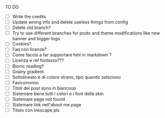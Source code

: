 TO DO

- [ ] Write the credits
- [ ] Update wrong info and delete useless things from config
- [ ] Delete old branch?
- [ ] Try to use different branches for posts and theme modifications like new banner and bigger logo
- [ ] Cookies?
- [ ] Faq con licenze?
- [ ] Come faccio a far supportare hml in markdown ?
- [ ] Licenza e ref fontssss???
- [ ] Bionic reading?
- [ ] Grainy gradient
- [ ] Sottolineato è di colore strano, tipo quando seleziono
- [ ] Faviconnnnn
- [ ] Titoli dei post sono in biancooo
- [ ] Sistemare bene tutti i colori e i font della skin
- [ ] Sistemare page not found
- [ ] Sistemare link nell'about me page
- [ ] Titolo con Inkscape pls